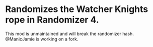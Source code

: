 # Randomizes the Watcher Knights rope in Randomizer 4.

This mod is unmaintained and will break the randomizer hash. @ManicJamie is working on a fork.
